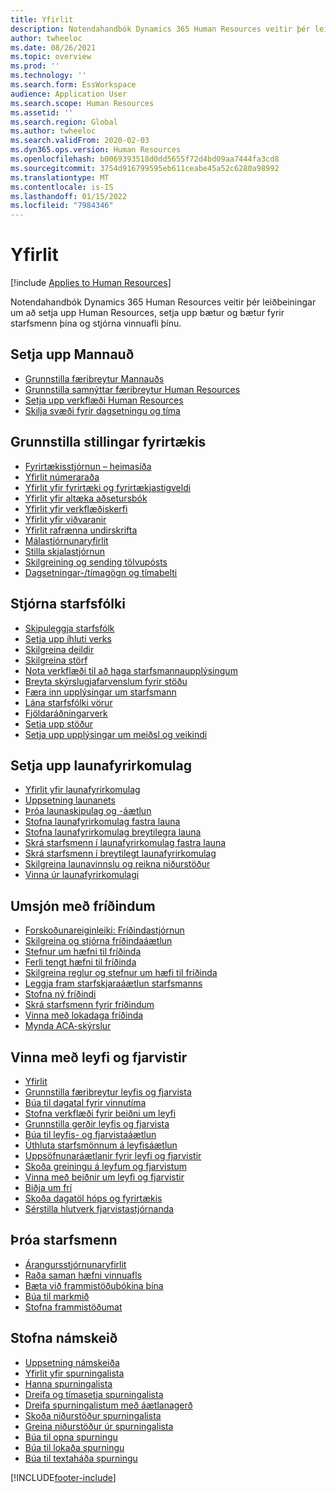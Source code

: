 ```yaml
---
title: Yfirlit
description: Notendahandbók Dynamics 365 Human Resources veitir þér leiðbeiningar um að setja upp Human Resources, setja upp bætur og bætur fyrir starfsmenn þína og stjórna vinnuafli þínu.
author: twheeloc
ms.date: 08/26/2021
ms.topic: overview
ms.prod: ''
ms.technology: ''
ms.search.form: EssWorkspace
audience: Application User
ms.search.scope: Human Resources
ms.assetid: ''
ms.search.region: Global
ms.author: twheeloc
ms.search.validFrom: 2020-02-03
ms.dyn365.ops.version: Human Resources
ms.openlocfilehash: b0069393518d0dd5655f72d4bd09aa7444fa3cd8
ms.sourcegitcommit: 3754d916799595eb611ceabe45a52c6280a98992
ms.translationtype: MT
ms.contentlocale: is-IS
ms.lasthandoff: 01/15/2022
ms.locfileid: "7984346"
---
```

# <a name="overview"></a>Yfirlit

[!include [Applies to Human Resources](../includes/applies-to-hr.md)]

Notendahandbók Dynamics 365 Human Resources veitir þér leiðbeiningar um að setja upp Human Resources, setja upp bætur og bætur fyrir starfsmenn þína og stjórna vinnuafli þínu.

## <a name="set-up-human-resources"></a>Setja upp Mannauð

  - [Grunnstilla færibreytur Mannauðs](hr-setup-parameters.md)</br>
  - [Grunnstilla samnýttar færibreytur Human Resources](hr-setup-shared-parameters.md)</br>
  - [Setja upp verkflæði Human Resources](./hr-workflow-manage-employee-information.md)</br>
  - [Skilja svæði fyrir dagsetningu og tíma](hr-setup-date-time-fields.md)</br>

## <a name="configure-organization-settings"></a>Grunnstilla stillingar fyrirtækis

  - [Fyrirtækisstjórnun – heimasíða](../fin-ops-core/fin-ops/organization-administration/organization-administration-home-page.md?toc=/dynamics365/human-resources/toc.json)</br>
  - [Yfirlit númeraraða](../fin-ops-core/fin-ops/organization-administration/number-sequence-overview.md?toc=/dynamics365/human-resources/toc.json)</br>
 - [Yfirlit yfir fyrirtæki og fyrirtækjastigveldi](../fin-ops-core/fin-ops/organization-administration/organizations-organizational-hierarchies.md?toc=/dynamics365/human-resources/toc.json)</br>
 - [Yfirlit yfir altæka aðsetursbók](../fin-ops-core/fin-ops/organization-administration/overview-global-address-book.md?toc=/dynamics365/human-resources/toc.json)</br>
 - [Yfirlit yfir verkflæðiskerfi](../fin-ops-core/fin-ops/organization-administration/overview-workflow-system.md?toc=/dynamics365/human-resources/toc.json)</br>
 - [Yfirlit yfir viðvaranir](../fin-ops-core/fin-ops/get-started/alerts-overview.md?toc=/dynamics365/human-resources/toc.json)</br>
 - [Yfirlit rafrænna undirskrifta](../fin-ops-core/fin-ops/organization-administration/electronic-signature-overview.md?toc=/dynamics365/human-resources/toc.json)</br>
 - [Málastjórnunaryfirlit](../fin-ops-core/fin-ops/organization-administration/cases.md?toc=/dynamics365/human-resources/toc.json)</br>
 - [Stilla skjalastjórnun](../fin-ops-core/fin-ops/organization-administration/configure-document-management.md?toc=/dynamics365/human-resources/toc.json)</br>
 - [Skilgreining og sending tölvupósts](../fin-ops-core/fin-ops/organization-administration/configure-email.md?toc=/dynamics365/human-resources/toc.json)</br>
 - [Dagsetningar-/tímagögn og tímabelti](../fin-ops-core/fin-ops/organization-administration/date-time-zones.md?toc=/dynamics365/human-resources/toc.json)</br>

## <a name="manage-personnel"></a>Stjórna starfsfólki

 - [Skipuleggja starfsfólk](hr-personnel-departments-jobs-positions.md)</br>
 - [Setja upp íhluti verks](hr-personnel-jobs.md)</br>
 - [Skilgreina deildir](hr-personnel-define-departments.md)</br>
 - [Skilgreina störf](hr-personnel-define-jobs.md)</br>
 - [Nota verkflæði til að haga starfsmannaupplýsingum](hr-workflow-manage-employee-information.md)</br>
 - [Breyta skýrslugjafarvenslum fyrir stöðu](hr-personnel-modify-reporting-relationships-position.md)</br>
 - [Færa inn upplýsingar um starfsmann](hr-personnel-enter-worker-information.md)</br>
 - [Lána starfsfólki vörur](hr-personnel-loan-item-worker.md)</br>
 - [Fjöldaráðningarverk](hr-personnel-mass-hire-projects.md)</br>
 - [Setja upp stöður](hr-personnel-set-up-positions.md)</br>
 - [Setja upp upplýsingar um meiðsl og veikindi](hr-personnel-set-up-injury-illness-information.md)</br>

## <a name="set-up-compensation-plans"></a>Setja upp launafyrirkomulag

 - [Yfirlit yfir launafyrirkomulag](hr-compensation-overview.md)</br>
 - [Uppsetning launanets](hr-compensation-grids.md)</br>
 - [Þróa launaskipulag og -áætlun](hr-compensation-structure.md)</br>
 - [Stofna launafyrirkomulag fastra launa](hr-compensation-fixed-plans.md)</br>
 - [Stofna launafyrirkomulag breytilegra launa](hr-compensation-variable-plans.md)</br>
 - [Skrá starfsmenn í launafyrirkomulag fastra launa](hr-compensation-enroll-employees-fixed.md)</br>
 - [Skrá starfsmenn í breytilegt launafyrirkomulag](hr-compensation-enroll-employees-variable.md)</br>
 - [Skilgreina launavinnslu og reikna niðurstöður](hr-compensation-define-process.md)</br>
 - [Vinna úr launafyrirkomulagi](hr-compensation-process.md)</br>

## <a name="manage-benefits"></a>Umsjón með fríðindum

 - [Forskoðunareiginleiki: Fríðindastjórnun](hr-benefits-management-overview.md)</br>
 - [Skilgreina og stjórna fríðindaáætlun](hr-benefits-manage-program.md)</br>
 - [Stefnur um hæfni til fríðinda](hr-benefits-eligibility-policies.md)</br>
 - [Ferli tengt hæfni til fríðinda](hr-benefits-eligibility-process.md)</br>
 - [Skilgreina reglur og stefnur um hæfi til fríðinda](hr-benefits-define-eligibility-rules.md)</br>
 - [Leggja fram starfskjaraáætlun starfsmanns](hr-benefits-deliver-employee-benefits-program.md)</br>
 - [Stofna ný fríðindi](hr-benefits-create.md)</br>
 - [Skrá starfsmenn fyrir fríðindum](hr-benefits-enroll-workers.md)</br>
 - [Vinna með lokadaga fríðinda](hr-benefits-expiration-dates.md)</br>
 - [Mynda ACA-skýrslur](hr-benefits-aca-reports.md)</br>

## <a name="manage-leave-and-absence"></a>Vinna með leyfi og fjarvistir

 - [Yfirlit](hr-leave-and-absence-overview.md)</br>
 - [Grunnstilla færibreytur leyfis og fjarvista](hr-leave-and-absence-parameters.md)</br>
 - [Búa til dagatal fyrir vinnutíma](hr-leave-and-absence-working-time-calendar.md)</br>
 - [Stofna verkflæði fyrir beiðni um leyfi](hr-leave-and-absence-workflow.md)</br>
 - [Grunnstilla gerðir leyfis og fjarvista](hr-leave-and-absence-types.md)</br>
 - [Búa til leyfis- og fjarvistaáætlun](hr-leave-and-absence-plans.md)</br>
 - [Úthluta starfsmönnum á leyfisáætlun](hr-leave-and-absence-enroll.md)</br>
 - [Uppsöfnunaráætlanir fyrir leyfi og fjarvistir](hr-leave-and-absence-accrue.md)</br>
 - [Skoða greiningu á leyfum og fjarvistum](hr-leave-and-absence-analytics.md)</br>
 - [Vinna með beiðnir um leyfi og fjarvistir](hr-employee-self-service-manage-requests.md)</br>
 - [Biðja um frí](hr-employee-self-service-request-time-off.md)</br>
 - [Skoða dagatöl hóps og fyrirtækis](hr-employee-self-service-calendar.md)</br>
 - [Sérstilla hlutverk fjarvistastjórnanda](hr-configure-absence-manager.md)</br>

## <a name="develop-employees"></a>Þróa starfsmenn

 - [Árangursstjórnunaryfirlit](hr-develop-performance-management-overview.md)</br>
 - [Raða saman hæfni vinnuafls](hr-develop-skills.md)</br>
 - [Bæta við frammistöðubókina þína](hr-develop-add-performance-journal.md)</br>
 - [Búa til markmið](hr-develop-create-goal.md)</br>
 - [Stofna frammistöðumat](hr-develop-create-performance-review.md)</br>

## <a name="create-courses"></a>Stofna námskeið

 - [Uppsetning námskeiða](hr-learning-courses.md)</br>
 - [Yfirlit yfir spurningalista](hr-learning-questionnaires.md)</br>
 - [Hanna spurningalista](hr-learning-design-questionnaires.md)</br>
 - [Dreifa og tímasetja spurningalista](hr-learning-distribute-questionnaires.md)</br>
 - [Dreifa spurningalistum með áætlanagerð](hr-learning-distribute-questionnaires-scheduling.md)</br>
 - [Skoða niðurstöður spurningalista](hr-learning-evaluate-questionnaire-results.md)</br>
 - [Greina niðurstöður úr spurningalista](hr-learning-analyze-questionnaire-results.md)</br>
 - [Búa til opna spurningu](hr-learning-create-open-ended-question.md)</br>
 - [Búa til lokaða spurningu](hr-learning-create-closed-ended-question.md)</br>
 - [Búa til textaháða spurningu](hr-learning-depending-question.md)</br>





[!INCLUDE[footer-include](../includes/footer-banner.md)]
